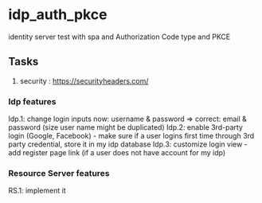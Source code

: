# idp_auth_pkce
identity server test with spa and Authorization Code type and PKCE

## Tasks
  1. security : https://securityheaders.com/

### Idp features
  Idp.1: change login inputs 
    now: username & password => correct: email & password (size user name might be duplicated)
  Idp.2: enable 3rd-party login (Google, Facebook) 
    - make sure if a user logins first time through 3rd party credential, store it in my idp database
  Idp.3: customize login view 
    - add register page link (if a user does not have account for my idp)
### Resource Server features
  RS.1: implement it
